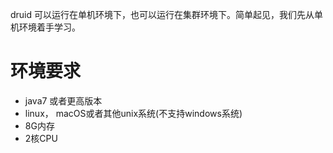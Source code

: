 druid 可以运行在单机环境下，也可以运行在集群环境下。简单起见，我们先从单机环境着手学习。
# **环境要求**

  * java7 或者更高版本
  * linux， macOS或者其他unix系统(不支持windows系统)
  * 8G内存
  * 2核CPU